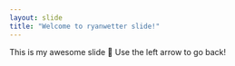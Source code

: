 ```yaml
---
layout: slide
title: "Welcome to ryanwetter slide!"
---
```

This is my awesome slide :tada:
Use the left arrow to go back!
